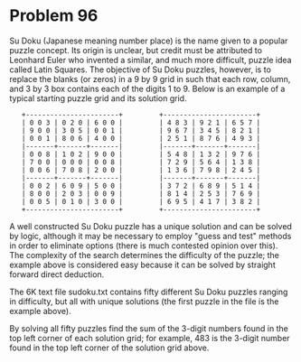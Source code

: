 Problem 96
==========

Su Doku (Japanese meaning number place) is the name given to a popular
puzzle concept. Its origin is unclear, but credit must be attributed to
Leonhard Euler who invented a similar, and much more difficult, puzzle
idea called Latin Squares. The objective of Su Doku puzzles, however, is
to replace the blanks (or zeros) in a 9 by 9 grid in such that each row,
column, and 3 by 3 box contains each of the digits 1 to 9. Below is an
example of a typical starting puzzle grid and its solution grid.

       +-----------------------+         +-----------------------+
       | 0 0 3 | 0 2 0 | 6 0 0 |         | 4 8 3 | 9 2 1 | 6 5 7 |
       | 9 0 0 | 3 0 5 | 0 0 1 |         | 9 6 7 | 3 4 5 | 8 2 1 |
       | 0 0 1 | 8 0 6 | 4 0 0 |         | 2 5 1 | 8 7 6 | 4 9 3 |
       |-------+-------+-------|         |-------+-------+-------|
       | 0 0 8 | 1 0 2 | 9 0 0 |         | 5 4 8 | 1 3 2 | 9 7 6 |
       | 7 0 0 | 0 0 0 | 0 0 8 |         | 7 2 9 | 5 6 4 | 1 3 8 |
       | 0 0 6 | 7 0 8 | 2 0 0 |         | 1 3 6 | 7 9 8 | 2 4 5 |
       |-------+-------+-------|         |-------+-------+-------|
       | 0 0 2 | 6 0 9 | 5 0 0 |         | 3 7 2 | 6 8 9 | 5 1 4 |
       | 8 0 0 | 2 0 3 | 0 0 9 |         | 8 1 4 | 2 5 3 | 7 6 9 |
       | 0 0 5 | 0 1 0 | 3 0 0 |         | 6 9 5 | 4 1 7 | 3 8 2 |
       +-----------------------+         +-----------------------+

A well constructed Su Doku puzzle has a unique solution and can be solved
by logic, although it may be necessary to employ "guess and test" methods
in order to eliminate options (there is much contested opinion over this).
The complexity of the search determines the difficulty of the puzzle; the
example above is considered easy because it can be solved by straight
forward direct deduction.

The 6K text file sudoku.txt contains fifty different Su Doku puzzles ranging
in difficulty, but all with unique solutions (the first puzzle in the file is
the example above).

By solving all fifty puzzles find the sum of the 3-digit numbers found in
the top left corner of each solution grid; for example, 483 is the 3-digit
number found in the top left corner of the solution grid above.
